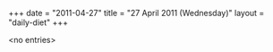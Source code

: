 +++
date = "2011-04-27"
title = "27 April 2011 (Wednesday)"
layout = "daily-diet"
+++


\<no entries\>